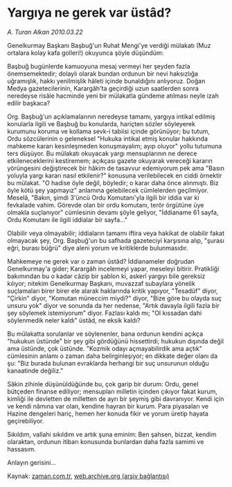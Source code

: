 # Yargıya ne gerek var üstâd?

*A. Turan Alkan 2010.03.22*

<tr><td class="metin" colspan="2" style="padding-top: 20px; padding-left: 5px; ">Genelkurmay Başkanı Başbuğ'un Ruhat Mengi'ye verdiği mülakatı (Muz ortalara kolay kafa golleri!) okuyunca şöyle düşündüm:</td></tr><tr><td class="metin" colspan="2" style="padding-top: 20px; padding-left: 5px; "><p>Başbuğ bugünlerde kamuoyuna mesaj vermeyi her şeyden fazla önemsemektedir; dolaylı olarak bundan ordunun bir nevi haksızlığa uğramışlık, hakkı yenilmişlik hâleti içinde bunaldığını anlıyoruz. Doğan Medya gazetecilerinin, Karargâh'ta geçirdiği uzun saatlerden sonra neredeyse risâle hacminde yeni bir mülakatla gündeme atılması neyle izah edilir başkaca?
<p> Org. Başbuğ'un açıklamalarının neredeyse tamamı, yargıya intikal edilmiş konularla ilgili ve Başbuğ bu konularda, hariçten sözler söyleyerek kurumunu koruma ve kollama sevk-i tabiisi içinde görünüyor; bu tutum, Ordu sözcülerinin o geleneksel "Hukuka intikal etmiş konular hakkında mahkeme kararı kesinleşmeden konuşmayalım; ayıp oluyor" yollu tutumuna ters düşüyor. Bu mülakatı okuyacak yargı mensuplarının ne derece etkileneceklerini kestiremem; açıkçası gazete okuyarak vereceği kararın yörüngesini değiştirecek bir hâkim de tasavvur edemiyorum pek ama "Basın yoluyla yargı kararı nasıl etkilenir?" konusuna verilebilecek en ciddi örnektir bu mülakat. "O hadise öyle değil, böyledir; o karar daha önce alınmıştı. Biz öyle kötü şey yapmayız" anlamına gelebilecek cümlelerden geçilmiyor. Meselâ, "Bakın, şimdi 3'üncü Ordu Komutanı'yla ilgili bir iddia var ki fevkalade vahim. Görevde olan bir ordu komutanı, terör örgütüne üye olmakla suçlanıyor" cümlesinin devamı şöyle geliyor, "İddianame 61 sayfa, Ordu Komutanı ile ilgili iddialar bir sayfa..."
<p> Olabilir veya olmayabilir; iddiaların tamamı iftira veya hakikat de olabilir fakat olmayacak şey, Org. Başbuğ'un bu safhada gazeteciyi karşısına alıp, "şurası eğri, burası büğrü" diye aleni yorum ve kritiklerde bulunmasıdır.
<p> Mahkemeye ne gerek var o zaman üstâd? İddianameler doğrudan Genelkurmay'a gider; Karargâh incelemeyi yapar, meseleyi bitirir. Pratikliği bakımından bu o kadar câzip bir şablon ki, askerî yargıyı bile gereksiz kılıyor; nitekim Genelkurmay Başkanı, muvazzaf subaylara yönelik suçlamaları birer birer ele alarak haklarında kritik yapıyor, "Tesadüf" diyor, "Çirkin" diyor, "Komutan müneccim miydi?" diyor, "Bize göre bu olayda suç unsuru yok" diyor ve sonunda da her nedense, "Artık davayla ilgili fazla bir şey söylemek istemiyorum" diyor. Fazlası kaldı mı; "Ol kıssadan dahi söylenmedik neler kaldı" üstâd, ne eksik kaldı?
<p> Bu mülakatta sorulanlar ve söylenenler, bana ordunun kendini açıkça "hukukun üstünde" bir şey gibi gördüğünü hissettirdi; hukukun dışında değil ama üstünde, çok üstünde. "Kozmik odayı açmayabilirdik ama açtık" cümlesinin anlamı o zaman daha belirginleşiyor; en dikkate değer olanı da şu: "Biz burada bulunan evraklarda herhangi bir suç unsurunun olduğu kanaatinde değiliz."
<p> Sâkin zihinle düşünüldüğünde bu, çok garip bir durum: Ordu, genel bütçeden finanse ediliyor; mensupları milletin içinden çıkıyor fakat kurum, kimliği ile devletten de milletten de ayrı bir şeymiş gibi davranıyor. Kendi için ve kendi nâmına var olan, kendine hayran bir kurum. Para piyasaları ve Hazine dengeleri hariç, hemen her konuda fikir ve yorum üretip hayata geçirebiliyor.
<p> Sıkıldım, vallahi sıkıldım ve artık şuna eminim: Ben şahsen, bizzat, kendim olaraktan, ordunun itibarı konusunda bunlardan daha fazla samimi ve hassasım.
<p> Anlayın gerisini... <br/></p></p></p></p></p></p></p></p></td></tr>

Kaynak: [zaman.com.tr](http://zaman.com.tr/yazar.do?yazino=964278), [web.archive.org (arşiv bağlantısı)](http://web.archive.org/web/20100327101332/http://www.zaman.com.tr:80/yazar.do?yazino=964278)
